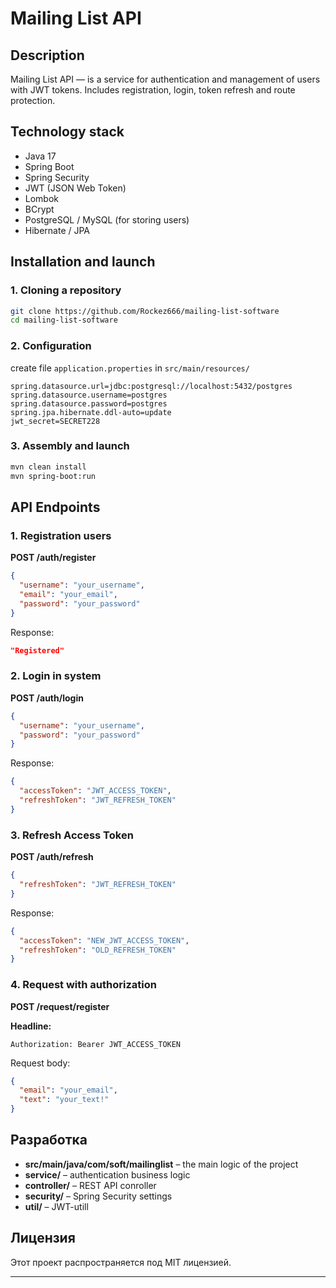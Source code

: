 # Mailing List API

## Description
Mailing List API — is a service for authentication and management of users with JWT tokens. Includes registration, login, token refresh and route protection.

## Technology stack
- Java 17
- Spring Boot
- Spring Security
- JWT (JSON Web Token)
- Lombok
- BCrypt
- PostgreSQL / MySQL (for storing users)
- Hibernate / JPA

## Installation and launch
### 1. Cloning a repository
```sh
git clone https://github.com/Rockez666/mailing-list-software
cd mailing-list-software
```

### 2. Configuration
create file `application.properties` in `src/main/resources/` 
```properties
spring.datasource.url=jdbc:postgresql://localhost:5432/postgres
spring.datasource.username=postgres
spring.datasource.password=postgres
spring.jpa.hibernate.ddl-auto=update
jwt_secret=SECRET228
```

### 3. Assembly and launch
```sh
mvn clean install
mvn spring-boot:run
```

## API Endpoints
### 1. Registration users
**POST /auth/register**
```json
{
  "username": "your_username",
  "email": "your_email",
  "password": "your_password"
}
```
Response:
```json
"Registered"
```

### 2. Login in system
**POST /auth/login**
```json
{
  "username": "your_username",
  "password": "your_password"
}
```
Response:
```json
{
  "accessToken": "JWT_ACCESS_TOKEN",
  "refreshToken": "JWT_REFRESH_TOKEN"
}
```

### 3. Refresh Access Token
**POST /auth/refresh**
```json
{
  "refreshToken": "JWT_REFRESH_TOKEN"
}
```
Response:
```json
{
  "accessToken": "NEW_JWT_ACCESS_TOKEN",
  "refreshToken": "OLD_REFRESH_TOKEN"
}
```

### 4. Request with authorization
**POST /request/register**

**Headline:**
```
Authorization: Bearer JWT_ACCESS_TOKEN
```
Request body:
```json
{
  "email": "your_email",
  "text": "your_text!"
}
```

## Разработка
- **src/main/java/com/soft/mailinglist** – the main logic of the project
- **service/** – authentication business logic
- **controller/** – REST API conroller
- **security/** – Spring Security settings
- **util/** – JWT-utill

## Лицензия
Этот проект распространяется под MIT лицензией.

****
